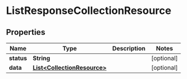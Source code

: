 

# ListResponseCollectionResource


## Properties

| Name | Type | Description | Notes |
|------------ | ------------- | ------------- | -------------|
|**status** | **String** |  |  [optional] |
|**data** | [**List&lt;CollectionResource&gt;**](CollectionResource.md) |  |  [optional] |



